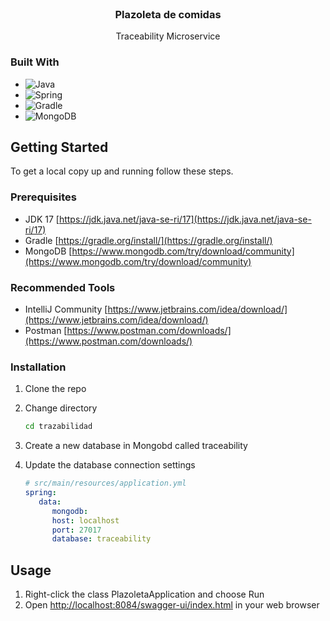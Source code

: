 <br />
<div align="center">
<h3 align="center">Plazoleta de comidas</h3>
  <p align="center">
      Traceability Microservice
  </p>
</div>

### Built With

* ![Java](https://img.shields.io/badge/java-%23ED8B00.svg?style=for-the-badge&logo=java&logoColor=white)
* ![Spring](https://img.shields.io/badge/Spring-6DB33F?style=for-the-badge&logo=spring&logoColor=white)
* ![Gradle](https://img.shields.io/badge/Gradle-02303A.svg?style=for-the-badge&logo=Gradle&logoColor=white)
* ![MongoDB](https://img.shields.io/badge/MongoDB-47A248?style=for-the-badge&logo=mongodb&logoColor=white)


<!-- GETTING STARTED -->
## Getting Started

To get a local copy up and running follow these steps.

### Prerequisites

* JDK 17 [https://jdk.java.net/java-se-ri/17](https://jdk.java.net/java-se-ri/17)
* Gradle [https://gradle.org/install/](https://gradle.org/install/)
* MongoDB [https://www.mongodb.com/try/download/community](https://www.mongodb.com/try/download/community)

### Recommended Tools
* IntelliJ Community [https://www.jetbrains.com/idea/download/](https://www.jetbrains.com/idea/download/)
* Postman [https://www.postman.com/downloads/](https://www.postman.com/downloads/)

### Installation

1. Clone the repo
2. Change directory
   ```sh
   cd trazabilidad
   ```
3. Create a new database in Mongobd called traceability
4. Update the database connection settings 

   ```yml
   # src/main/resources/application.yml   
   spring:
      data:
         mongodb:
         host: localhost
         port: 27017
         database: traceability
   ```

<!-- USAGE -->
## Usage

1. Right-click the class PlazoletaApplication and choose Run
2. Open [http://localhost:8084/swagger-ui/index.html](http://localhost:8084/swagger-ui/index.html) in your web browser


